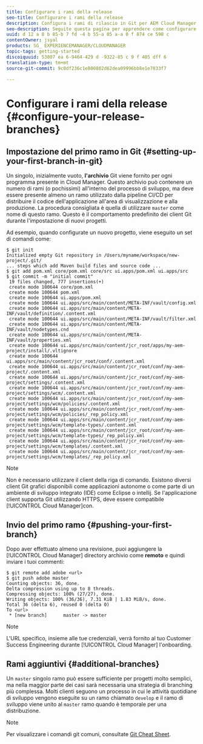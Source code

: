 ```yaml
---
title: Configurare i rami della release
seo-title: Configurare i rami della release
description: Configura i rami di rilascio in Git per AEM Cloud Manager
seo-description: Seguite questa pagina per apprendere come configurare i rami di rilascio in git.
uuid: d 12 a 8 b 85-b 7 fd -4 b 55-a 05 a-a 0 f 874 ce 598 c
contentOwner: jsyal
products: SG_ EXPERIENCEMANAGER/CLOUDMANAGER
topic-tags: getting-started
discoiquuid: 53807 ea 6-9464-429 d -9322-85 c 9 f 405 dff 6
translation-type: tm+mt
source-git-commit: 9c0df236c1e800802d62dea09996bb8e1e7033f7

---
```



# Configurare i rami della release {#configure-your-release-branches}

## Impostazione del primo ramo in Git {#setting-up-your-first-branch-in-git}

Un singolo, inizialmente vuoto, **l'archivio** Git viene fornito per ogni programma presente in Cloud Manager. Questo archivio può contenere un numero di rami (o pochissimi) all'interno del processo di sviluppo, ma deve essere presente almeno un ramo utilizzato dalla pipeline CI/CD per distribuire il codice dell'applicazione all'area di visualizzazione e alla produzione. La procedura consigliata è quella di utilizzare `master` come nome di questo ramo. Questo è il comportamento predefinito dei client Git durante l'impostazione di nuovi progetti.

Ad esempio, quando configurate un nuovo progetto, viene eseguito un set di comandi come:

```shell
$ git init
Initialized empty Git repository in /Users/myname/workspace/new-project/.git/
... steps which add Maven build files and source code ...
$ git add pom.xml core/pom.xml core/src ui.apps/pom.xml ui.apps/src
$ git commit -m "initial commit"
 19 files changed, 777 insertions(+)
 create mode 100644 core/pom.xml
 create mode 100644 pom.xml
 create mode 100644 ui.apps/pom.xml
 create mode 100644 ui.apps/src/main/content/META-INF/vault/config.xml
 create mode 100644 ui.apps/src/main/content/META-INF/vault/definition/.content.xml
 create mode 100644 ui.apps/src/main/content/META-INF/vault/filter.xml
 create mode 100644 ui.apps/src/main/content/META-INF/vault/nodetypes.cnd
 create mode 100644 ui.apps/src/main/content/META-INF/vault/properties.xml
 create mode 100644 ui.apps/src/main/content/jcr_root/apps/my-aem-project/install/.vltignore
 create mode 100644 ui.apps/src/main/content/jcr_root/conf/.content.xml
 create mode 100644 ui.apps/src/main/content/jcr_root/conf/my-aem-project/.content.xml
 create mode 100644 ui.apps/src/main/content/jcr_root/conf/my-aem-project/settings/.content.xml
 create mode 100644 ui.apps/src/main/content/jcr_root/conf/my-aem-project/settings/wcm/.content.xml
 create mode 100644 ui.apps/src/main/content/jcr_root/conf/my-aem-project/settings/wcm/policies/.content.xml
 create mode 100644 ui.apps/src/main/content/jcr_root/conf/my-aem-project/settings/wcm/policies/_rep_policy.xml
 create mode 100644 ui.apps/src/main/content/jcr_root/conf/my-aem-project/settings/wcm/template-types/.content.xml
 create mode 100644 ui.apps/src/main/content/jcr_root/conf/my-aem-project/settings/wcm/template-types/_rep_policy.xml
 create mode 100644 ui.apps/src/main/content/jcr_root/conf/my-aem-project/settings/wcm/templates/.content.xml
 create mode 100644 ui.apps/src/main/content/jcr_root/conf/my-aem-project/settings/wcm/templates/_rep_policy.xml
```

>[!NOTE]
>
>Non è necessario utilizzare il client della riga di comando. Esistono diversi client Git grafici disponibili come applicazioni autonome o come parte di un ambiente di sviluppo integrato (IDE) come Eclipse o intellij. Se l'applicazione client supporta Git utilizzando HTTPS, deve essere compatibile [!UICONTROL Cloud Manager]con.

## Invio del primo ramo {#pushing-your-first-branch}

Dopo aver effettuato almeno una revisione, puoi aggiungere la [!UICONTROL Cloud Manager] directory archivio come **remoto** e quindi inviare i tuoi commenti:

```shell
$ git remote add adobe <url>
$ git push adobe master
Counting objects: 36, done.
Delta compression using up to 8 threads.
Compressing objects: 100% (27/27), done.
Writing objects: 100% (36/36), 7.31 KiB | 1.83 MiB/s, done.
Total 36 (delta 6), reused 0 (delta 0)
To <url>
 * [new branch]      master -> master
```

>[!NOTE]
>
>L'URL specifico, insieme alle tue credenziali, verrà fornito al tuo Customer Success Engineering durante [!UICONTROL Cloud Manager] l'onboarding.

## Rami aggiuntivi {#additional-branches}

Un `master` singolo ramo può essere sufficiente per progetti molto semplici, ma nella maggior parte dei casi sarà necessaria una strategia di branching più complessa. Molti clienti seguono un processo in cui le attività quotidiane di sviluppo vengono eseguite su un ramo chiamato `develop` e il ramo di sviluppo viene unito al `master` ramo quando è temporale per una distribuzione.

>[!NOTE]
>
>Per visualizzare i comandi git comuni, consultate [Git Cheat Sheet](https://github.github.com/training-kit/downloads/github-git-cheat-sheet).

